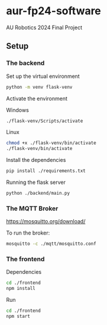 # aur-fp24-software

AU Robotics 2024 Final Project

## Setup

### The backend

Set up the virtual environment

```sh
python -m venv flask-venv
```

Activate the environment


Windows
```sh
./flask-venv/Scripts/activate
```
Linux
```sh
chmod +x ./flask-venv/bin/activate
./flask-venv/bin/activate
```

Install the dependencies

```sh
pip install ./requirements.txt
```

Running the flask server

```sh
python ./backend/main.py
```
### The MQTT Broker
https://mosquitto.org/download/

To run the broker:
```sh
mosquitto -c ./mqtt/mosquitto.conf
```

### The frontend

Dependencies
```sh
cd ./frontend
npm install
```
Run
```sh
cd ./frontend
npm start
```